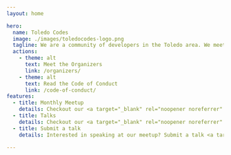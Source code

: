 ```yaml
---
layout: home

hero:
  name: Toledo Codes
  image: ./images/toledocodes-logo.png
  tagline: We are a community of developers in the Toledo area. We meet every month to talk about technology, software development, and more.
  actions:
    - theme: alt
      text: Meet the Organizers
      link: /organizers/
    - theme: alt
      text: Read the Code of Conduct
      link: /code-of-conduct/
features:
  - title: Monthly Meetup
    details: Checkout our <a target="_blank" rel="noopener noreferrer" href="https://www.meetup.com/gdg-toledo-meetup">meetup.com</a> page to RSVP for the next meetup.
  - title: Talks
    details: Checkout our <a target="_blank" rel="noopener noreferrer" href="https://www.youtube.com/@ToledoCodes">youtube channel</a> to watch the meetup LIVE or to browse past talks.
  - title: Submit a talk
    details: Interested in speaking at our meetup? Submit a talk <a target="_blank" rel="noopener noreferrer" href="https://docs.google.com/forms/d/e/1FAIpQLSdmtoPEoZJ-V300oVOFj5twtTZBcLcDmr-sKHlD6WUrxsSZ0g/viewform?usp=sharing">here</a>! Talks of all types and skill levels are welcome.

---
```

